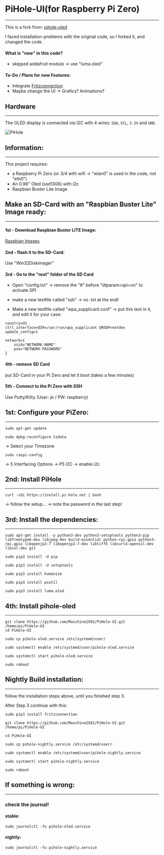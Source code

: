 # PiHole-UI(for Raspberry Pi Zero)
---
This is a fork from: [pihole-oled](https://github.com/willdurand/pihole-oled)

I faced installation-problems with the original code, so I forked it, and changed the code.

#### What is "new" in this code?

- skipped addafruit module -> use "luma.oled"

#### To-Do / Plans for new Features:

- Integrate [Fritzconnection](https://pypi.org/project/fritzconnection/)
- Maybe change the UI -> Grafics? Animations?


## Hardware
---

The OLED display is connected _via_ I2C with 4 wires: `SDA`, `SCL`, `3.3V` and
`GND`.

![PiHole](https://github.com/Maschine2501/pihole-oled/blob/master/3D-model/20200503_133754.jpg)


## Information:
---

This project requires:
- a Raspberry Pi Zero (or 3/4 with wifi -> "wlan0" is used in the code, not "eth0")
- An 0.96" Oled (ssd1306) with i2c
- Raspbian Buster Lite Image

## Make an SD-Card with an "Raspbian Buster Lite" Image ready:
---

#### 1st - Download Raspbian Buster LITE Image:

[Raspbian Images](https://www.raspberrypi.org/downloads/raspbian/)

#### 2nd - flash it to the SD-Card:

Use "Win32Diskimager"

#### 3rd - Go to the "root" folder of the SD Card

- Open "config.txt"
  -> remove the "#" before "dtparam=spi=on" to activate SPI

- make a new textfile called "ssh" -> no .txt at the end!

- Make a new textfile called "wpa_supplicant.conf"
  -> put this text in it, and edit it for your case:
```  
country=US
ctrl_interface=DIR=/var/run/wpa_supplicant GROUP=netdev
update_config=1

network={
    ssid="NETWORK-NAME"
    psk="NETWORK-PASSWORD"
}
```
#### 4th - remove SD Card 

put SD-Card in your Pi Zero and let it boot (takes a few minutes)

#### 5th - Connect to the Pi Zero with SSH

Use Putty/Kitty (User: pi / PW: raspberry)



## 1st: Configure your PiZero:
---

```
sudo apt-get update

sudo dpkg-reconfigure tzdata
```
-> Select your Timezone

```
sudo raspi-config
```
-> 5 Interfacing Options -> P5 I2C -> enable i2c



## 2nd: Install PiHole
---

```
curl -sSL https://install.pi-hole.net | bash
```
-> follow the setup...
-> note the password in the last step!



## 3rd: Install the dependencies:
---

```
sudo apt-get install -y python3-dev python3-setuptools python3-pip libfreetype6-dev libjpeg-dev build-essential python-rpi.gpio python3-rpi.gpio libopenjp2-7 libopenjp2-7-dev libtiff5 libcurl4-openssl-dev libssl-dev git 

sudo pip3 install -U pip

sudo pip3 install -U setuptools

sudo pip3 install humanize

sudo pip3 install psutil

sudo pip3 install luma.oled
```


## 4th: Install pihole-oled
---

```
git clone https://github.com/Maschine2501/PiHole-UI.git /home/pi/PiHole-UI
cd PiHole-UI

sudo cp pihole-oled.service /etc/systemd/user/

sudo systemctl enable /etc/systemd/user/pihole-oled.service

sudo systemctl start pihole-oled.service

sudo reboot
```


## Nightly Build installation:
---

follow the installation steps above, until you finished step 3.

After Step 3 continue with this:

```
sudo pip3 install fritzconnection

git clone https://github.com/Maschine2501/PiHole-UI.git /home/pi/PiHole-UI

cd PiHole-UI

sudo cp pihole-nightly.service /etc/systemd/user/

sudo systemctl enable /etc/systemd/user/pihole-nightly.service

sudo systemctl start pihole-nightly.service

sudo reboot
```


## If something is wrong:
---

### check the journal!

#### stable:
```
sudo journalctl -fu pihole-oled.service
```

#### nightly:
```
sudo journalctl -fu pihole-nightly.service
```




